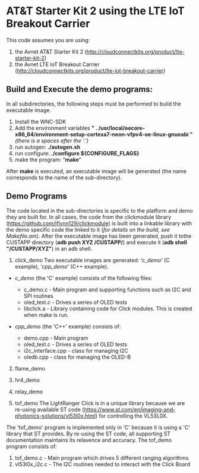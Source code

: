 
# AT&T Starter Kit 2 using the LTE IoT Breakout Carrier
This code assumes you are using:
1. the Avnet AT&T Starter Kit 2 (http://cloudconnectkits.org/product/lte-starter-kit-2)
2. the Avnet LTE IoT Breakout Carrier (http://cloudconnectkits.org/product/lte-iot-breakout-carrier)

## Build and Execute the demo programs:
In all subdirectories, the following steps must be performed to build the executable image.

1.  Install the WNC-SDK
2.  Add the environment variables 
****" . /usr/local/oecore-x86_64/environment-setup-cortexa7-neon-vfpv4-oe-linux-gnueabi "****  _(there is a spaces after the '.')_
3.  run autogen: **./autogen.sh**
4.  run configure: **./configure ${CONFIGURE_FLAGS}**
5.  make the program: “**make**”

After **make** is executed, an executable image will be generated (the name corresponds to the name of the sub-directory).

## Demo Programs
The code located in the sub-directories is specific to the platform and demo they are built for.  In all cases, the 
code from the clickmodule library (https://github.com/jflynn129/clickmodule) is built into a linkable library with 
the demo specific code the linked to it (*for details on the build, see Makefile.am*).
After the executable image has been generated, push it tothe CUSTAPP directory (**adb push XYZ /CUSTAPP/**) and execute 
it (**adb shell "/CUSTAPP/XYZ"**) in an adb shell.

1. click_demo
Two executable images are generated: ‘_c_demo_’ (C example), ‘_cpp_demo_’ (C++ example). 

* _c_demo_ (the 'C' example) consists of the following files:
  * c_demo.c     - Main program and supporting functions such as I2C and SPI routines
  * oled_test.c  - Drives a series of OLED tests
  * libclick.a   - Library containing code for Click modules. This is created when make is run.

* _cpp_demo_ (the 'C++' example) consists of:
  * demo.cpp           - Main program
  * oled_test.c        - Drives a series of OLED tests
  * i2c_interface.cpp  - class for managing I2C
  * oledb.cpp          - class for managing the OLED-B

2. flame_demo

3. hr4_demo

5. relay_demo

6. tof_demo
The LightRanger Click is in a unique library because we are re-using available ST code (https://www.st.com/en/imaging-and-photonics-solutions/vl53l0x.html) for controlling the VL53L0X.

The 'tof_demo' program is implemented only in 'C' because it is using a 'C' library that ST provides.  By re-using the ST code, all supporting ST documentation maintains its relavence and accuracy.  The tof_demo program consists of:
1. tof_demo.c          - Main program which drives 5 different ranging algorithms
2. vl53l0x_i2c.c       - The I2C routines needed to interact with the Click Board
